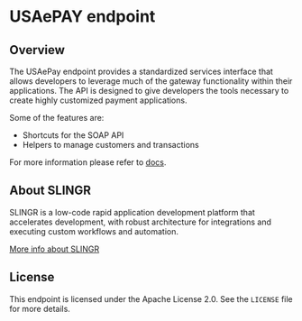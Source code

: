 # USAePAY endpoint

## Overview
The USAePay endpoint provides a standardized services interface that allows developers to leverage much of the gateway functionality within their applications. The API is designed to give developers the tools necessary to create highly customized payment applications.

Some of the features are:
- Shortcuts for the SOAP API
- Helpers to manage customers and transactions

For more information please refer to [docs](https://slingr-stack.github.io/platform/endpoints_usaepay.html).

## About SLINGR

SLINGR is a low-code rapid application development platform that accelerates development, with robust architecture for integrations and executing custom workflows and automation.

[More info about SLINGR](https://slingr.io)

## License

This endpoint is licensed under the Apache License 2.0. See the `LICENSE` file for more details.

